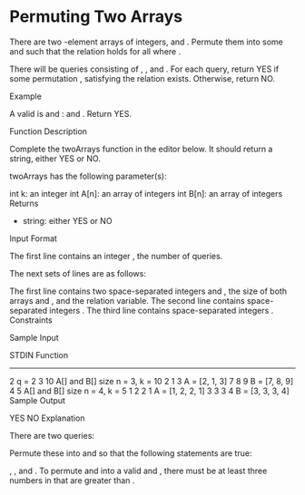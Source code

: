 # Permuting Two Arrays

There are two -element arrays of integers, and . Permute them into some and such that the relation holds for all where .

There will be queries consisting of , , and . For each query, return YES if some permutation , satisfying the relation exists. Otherwise, return NO.

Example

A valid is and : and . Return YES.

Function Description

Complete the twoArrays function in the editor below. It should return a string, either YES or NO.

twoArrays has the following parameter(s):

int k: an integer
int A[n]: an array of integers
int B[n]: an array of integers
Returns

- string: either YES or NO

Input Format

The first line contains an integer , the number of queries.

The next sets of lines are as follows:

The first line contains two space-separated integers and , the size of both arrays and , and the relation variable.
The second line contains space-separated integers .
The third line contains space-separated integers .
Constraints

Sample Input

STDIN Function

---

2 q = 2
3 10 A[] and B[] size n = 3, k = 10
2 1 3 A = [2, 1, 3]
7 8 9 B = [7, 8, 9]
4 5 A[] and B[] size n = 4, k = 5
1 2 2 1 A = [1, 2, 2, 1]
3 3 3 4 B = [3, 3, 3, 4]
Sample Output

YES
NO
Explanation

There are two queries:

Permute these into and so that the following statements are true:

, , and . To permute and into a valid and , there must be at least three numbers in that are greater than .
